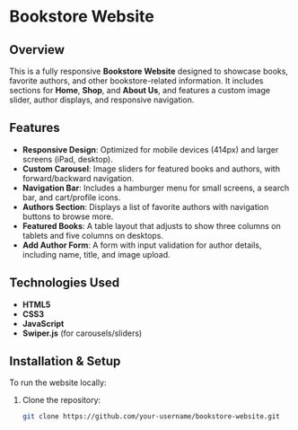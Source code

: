 # Bookstore Website

## Overview
This is a fully responsive **Bookstore Website** designed to showcase books, favorite authors, and other bookstore-related information. It includes sections for **Home**, **Shop**, and **About Us**, and features a custom image slider, author displays, and responsive navigation.

## Features
- **Responsive Design**: Optimized for mobile devices (414px) and larger screens (iPad, desktop).
- **Custom Carousel**: Image sliders for featured books and authors, with forward/backward navigation.
- **Navigation Bar**: Includes a hamburger menu for small screens, a search bar, and cart/profile icons.
- **Authors Section**: Displays a list of favorite authors with navigation buttons to browse more.
- **Featured Books**: A table layout that adjusts to show three columns on tablets and five columns on desktops.
- **Add Author Form**: A form with input validation for author details, including name, title, and image upload.

## Technologies Used
- **HTML5**
- **CSS3**
- **JavaScript**
- **Swiper.js** (for carousels/sliders)

## Installation & Setup
To run the website locally:
1. Clone the repository:
   ```bash
   git clone https://github.com/your-username/bookstore-website.git
